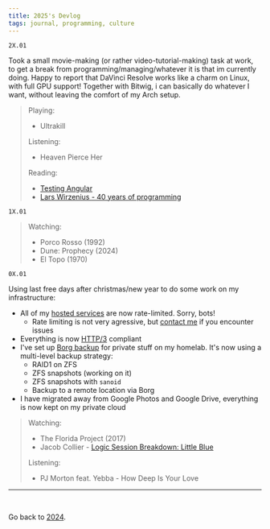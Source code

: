 ```yaml
---
title: 2025's Devlog
tags: journal, programming, culture
---
```


```
2X.01
```

Took a small movie-making (or rather video-tutorial-making) task at work, to
get a break from programming/managing/whatever it is that im currently doing.
Happy to report that DaVinci Resolve works like a charm on Linux, with full
GPU support! Together with Bitwig, i can basically do whatever I want, without
leaving the comfort of my Arch setup.

> Playing:
>
> - Ultrakill
>
> Listening:
> 
> - Heaven Pierce Her
>
> Reading:
>
> - [Testing Angular](https://testing-angular.com/)
> - [Lars Wirzenius -  40 years of programming](https://liw.fi/40/)


```
1X.01
```

> Watching:
>
> - Porco Rosso (1992)
> - Dune: Prophecy (2024)
> - El Topo (1970)

```
0X.01
```

Using last free days after christmas/new year to do some work on my infrastructure:

- All of my [hosted services](/decentralisation) are now rate-limited. Sorry, bots!
  - Rate limiting is not very agressive, but [contact me](/contact) if you encounter issues
- Everything is now [HTTP/3](https://en.wikipedia.org/wiki/HTTP/3) compliant
- I've set up [Borg backup](https://github.com/borgbackup/borg) for private stuff on my homelab. It's now using a multi-level backup strategy:
  - RAID1 on ZFS
  - ZFS snapshots (working on it)
  - ZFS snapshots with `sanoid`
  - Backup to a remote location via Borg
- I have migrated away from Google Photos and Google Drive, everything is now
  kept on my private cloud

> Watching:
>
> - The Florida Project (2017)
> - Jacob Collier - [Logic Session Breakdown: Little Blue](https://youtu.be/M-Ii2_GgdRs?si=Mik_xJahM9wZ0Sup)
>
> Listening:
>
> - PJ Morton feat. Yebba - How Deep Is Your Love

---

<br>

Go back to [2024](/2024).

<br>

